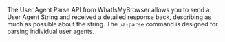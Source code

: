 The User Agent Parse API from WhatIsMyBrowser allows you to send
  a User Agent String and received a detailed response back, describing as much as
  possible about the string. The `ua-parse` command is designed for parsing individual
  user agents.